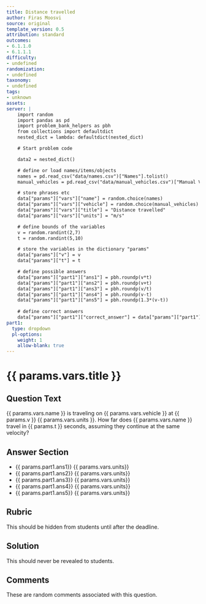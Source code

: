 ```yaml
---
title: Distance travelled
author: Firas Moosvi
source: original
template_version: 0.5
attribution: standard
outcomes:
- 6.1.1.0
- 6.1.1.1
difficulty:
- undefined
randomization:
- undefined
taxonomy:
- undefined
tags:
- unknown
assets:
server: |
    import random
    import pandas as pd
    import problem_bank_helpers as pbh
    from collections import defaultdict
    nested_dict = lambda: defaultdict(nested_dict)

    # Start problem code

    data2 = nested_dict()

    # define or load names/items/objects
    names = pd.read_csv("data/names.csv")["Names"].tolist()
    manual_vehicles = pd.read_csv("data/manual_vehicles.csv")["Manual Vehicles"].tolist()

    # store phrases etc
    data["params"]["vars"]["name"] = random.choice(names)
    data["params"]["vars"]["vehicle"] = random.choice(manual_vehicles)
    data["params"]["vars"]["title"] = "Distance travelled"
    data["params"]["vars"]["units"] = "m/s"

    # define bounds of the variables
    v = random.randint(2,7)
    t = random.randint(5,10)

    # store the variables in the dictionary "params"
    data["params"]["v"] = v
    data["params"]["t"] = t

    # define possible answers
    data["params"]["part1"]["ans1"] = pbh.roundp(v*t)
    data["params"]["part1"]["ans2"] = pbh.roundp(v+t)
    data["params"]["part1"]["ans3"] = pbh.roundp(v/t)
    data["params"]["part1"]["ans4"] = pbh.roundp(v-t)
    data["params"]["part1"]["ans5"] = pbh.roundp(1.3*(v-t))
    
    # define correct answers
    data["params"]["part1"]["correct_answer"] = data["params"]["part1"]["ans1"]
part1:
  type: dropdown
  pl-options:
    weight: 1
    allow-blank: true
---
```

# {{ params.vars.title }}

## Question Text

{{ params.vars.name }} is traveling on {{ params.vars.vehicle }} at {{ params.v }} {{ params.vars.units }}.
How far does {{ params.vars.name }} travel in {{ params.t }} seconds, assuming they continue at the same velocity?

## Answer Section

- {{ params.part1.ans1}} {{ params.vars.units}} 
- {{ params.part1.ans2}} {{ params.vars.units}} 
- {{ params.part1.ans3}} {{ params.vars.units}} 
- {{ params.part1.ans4}} {{ params.vars.units}} 
- {{ params.part1.ans5}} {{ params.vars.units}} 

## Rubric

This should be hidden from students until after the deadline.

## Solution

This should never be revealed to students.

## Comments

These are random comments associated with this question.